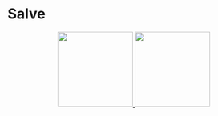# Salve
<div align="center">
  <a href="https://github.com/felipelll">
  <img height="150em" src="https://github-readme-stats.vercel.app/api?username=felipelll&show_icons=true&theme=dark&include_all_commits=true&count_private=true"/>
  <img height="150em" src="https://github-readme-stats.vercel.app/api/top-langs/?username=felipelll&layout=compact&langs_count=7&theme=dark"/>
</div>
